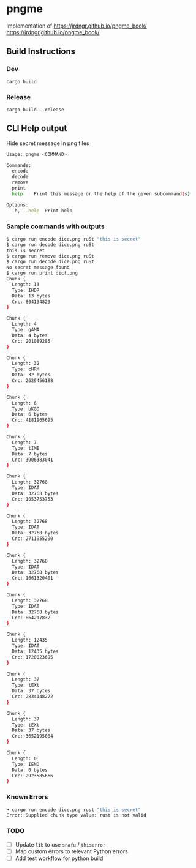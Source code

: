 # pngme

Implementation of <https://jrdngr.github.io/pngme_book/>
<https://jrdngr.github.io/pngme_book/>

## Build Instructions

### Dev

`cargo build`

### Release

`cargo build --release`

## CLI Help output

Hide secret message in png files

```sh
Usage: pngme <COMMAND>

Commands:
  encode
  decode
  remove
  print
  help    Print this message or the help of the given subcommand(s)

Options:
  -h, --help  Print help
```

### Sample commands with outputs

```sh
$ cargo run encode dice.png ruSt "this is secret"
$ cargo run decode dice.png ruSt
this is secret
$ cargo run remove dice.png ruSt
$ cargo run decode dice.png ruSt
No secret message found
$ cargo run print dict.png
Chunk {
  Length: 13
  Type: IHDR
  Data: 13 bytes
  Crc: 804134823
}

Chunk {
  Length: 4
  Type: gAMA
  Data: 4 bytes
  Crc: 201089285
}

Chunk {
  Length: 32
  Type: cHRM
  Data: 32 bytes
  Crc: 2629456188
}

Chunk {
  Length: 6
  Type: bKGD
  Data: 6 bytes
  Crc: 4181965695
}

Chunk {
  Length: 7
  Type: tIME
  Data: 7 bytes
  Crc: 3906383041
}

Chunk {
  Length: 32768
  Type: IDAT
  Data: 32768 bytes
  Crc: 1053753753
}

Chunk {
  Length: 32768
  Type: IDAT
  Data: 32768 bytes
  Crc: 2711955290
}

Chunk {
  Length: 32768
  Type: IDAT
  Data: 32768 bytes
  Crc: 1661320401
}

Chunk {
  Length: 32768
  Type: IDAT
  Data: 32768 bytes
  Crc: 864217832
}

Chunk {
  Length: 12435
  Type: IDAT
  Data: 12435 bytes
  Crc: 1720023695
}

Chunk {
  Length: 37
  Type: tEXt
  Data: 37 bytes
  Crc: 2834148272
}

Chunk {
  Length: 37
  Type: tEXt
  Data: 37 bytes
  Crc: 3652195084
}

Chunk {
  Length: 0
  Type: IEND
  Data: 0 bytes
  Crc: 2923585666
}
```

### Known Errors

```sh
➜ cargo run encode dice.png rust "this is secret"
Error: Supplied chunk type value: rust is not valid
```

### TODO

- [ ] Update `lib` to use `snafu` / `thiserror`
- [ ] Map custom errors to relevant Python errors
- [ ] Add test workflow for python build
